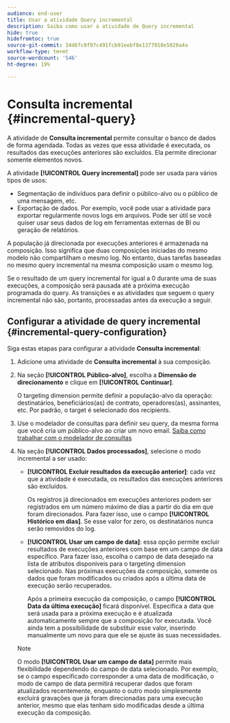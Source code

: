 ```yaml
---
audience: end-user
title: Usar a atividade Query incremental
description: Saiba como usar a atividade de Query incremental
hide: true
hidefromtoc: true
source-git-commit: 34d6fc8f97c491fcb91eebf8e1377018e5020a4a
workflow-type: tm+mt
source-wordcount: '546'
ht-degree: 19%

---
```


# Consulta incremental {#incremental-query}

<!-- Warning : contextual help IDs are declared in /start/get-started.md-->

A atividade de **Consulta incremental** permite consultar o banco de dados de forma agendada. Todas as vezes que essa atividade é executada, os resultados das execuções anteriores são excluídos. Ela permite direcionar somente elementos novos.

A atividade **[!UICONTROL Query incremental]** pode ser usada para vários tipos de usos:

* Segmentação de indivíduos para definir o público-alvo ou o público de uma mensagem, etc.
* Exportação de dados. Por exemplo, você pode usar a atividade para exportar regularmente novos logs em arquivos. Pode ser útil se você quiser usar seus dados de log em ferramentas externas de BI ou geração de relatórios.

A população já direcionada por execuções anteriores é armazenada na composição. Isso significa que duas composições iniciadas do mesmo modelo não compartilham o mesmo log. No entanto, duas tarefas baseadas no mesmo query incremental na mesma composição usam o mesmo log.

Se o resultado de um query incremental for igual a 0 durante uma de suas execuções, a composição será pausada até a próxima execução programada do query. As transições e as atividades que seguem o query incremental não são, portanto, processadas antes da execução a seguir.

## Configurar a atividade de query incremental {#incremental-query-configuration}

Siga estas etapas para configurar a atividade **Consulta incremental**:

1. Adicione uma atividade de **Consulta incremental** à sua composição.

1. Na seção **[!UICONTROL Público-alvo]**, escolha a **Dimensão de direcionamento** e clique em **[!UICONTROL Continuar]**.

   O targeting dimension permite definir a população-alvo da operação: destinatários, beneficiários(as) de contrato, operadores(as), assinantes, etc. Por padrão, o target é selecionado dos recipients. <!--[Learn more about targeting dimensions](../../audience/about-recipients.md#targeting-dimensions)-->

1. Use o modelador de consultas para definir seu query, da mesma forma que você cria um público-alvo ao criar um novo email. [Saiba como trabalhar com o modelador de consultas](../../query/query-modeler-overview.md)

1. Na seção **[!UICONTROL Dados processados]**, selecione o modo incremental a ser usado:

   * **[!UICONTROL Excluir resultados da execução anterior]**: cada vez que a atividade é executada, os resultados das execuções anteriores são excluídos.

     Os registros já direcionados em execuções anteriores podem ser registrados em um número máximo de dias a partir do dia em que foram direcionados. Para fazer isso, use o campo **[!UICONTROL Histórico em dias]**. Se esse valor for zero, os destinatários nunca serão removidos do log.

   * **[!UICONTROL Usar um campo de data]**: essa opção permite excluir resultados de execuções anteriores com base em um campo de data específico. Para fazer isso, escolha o campo de data desejado na lista de atributos disponíveis para o targeting dimension selecionado. Nas próximas execuções da composição, somente os dados que foram modificados ou criados após a última data de execução serão recuperados.

     Após a primeira execução da composição, o campo **[!UICONTROL Data da última execução]** ficará disponível. Especifica a data que será usada para a próxima execução e é atualizada automaticamente sempre que a composição for executada. Você ainda tem a possibilidade de substituir esse valor, inserindo manualmente um novo para que ele se ajuste às suas necessidades.

   >[!NOTE]
   >
   >O modo **[!UICONTROL Usar um campo de data]** permite mais flexibilidade dependendo do campo de data selecionado. Por exemplo, se o campo especificado corresponder a uma data de modificação, o modo de campo de data permitirá recuperar dados que foram atualizados recentemente, enquanto o outro modo simplesmente excluirá gravações que já foram direcionadas para uma execução anterior, mesmo que elas tenham sido modificadas desde a última execução da composição.

<!--

## Example {#incremental-query-example}

The following example shows the configuration of a workflow which filters every week the profiles in the Adobe Campaign database that are subscribed to the Yoga Newsletter service, to send them a welcome email.

![](../assets/incremental-query-example.png)

The workflow is made up of the following elements:

* A **[!UICONTROL Scheduler]** activity, to execute the workflow every Monday at 6 am.
* An **[!UICONTROL Incremental query]** activity, which targets all of the current subscribers during the first execution, then only the new subscribers of that week during the following executions.
* An **[!UICONTROL Email delivery]** activity.
-->
